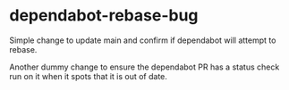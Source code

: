 # dependabot-rebase-bug

Simple change to update main and confirm if dependabot will attempt to
rebase.

Another dummy change to ensure the dependabot PR has a status check
run on it when it spots that it is out of date.
